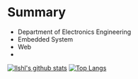 # Summary
- Department of Electronics Engineering
- Embedded System
- Web
- 
[![llshl's github stats](https://github-readme-stats.vercel.app/api?username=llshl)](https://github.com/llshl/github-readme-stats)
[![Top Langs](https://github-readme-stats.vercel.app/api/top-langs/?username=llshl&layout=demo)](https://github.com/llshl/github-readme-stats)




